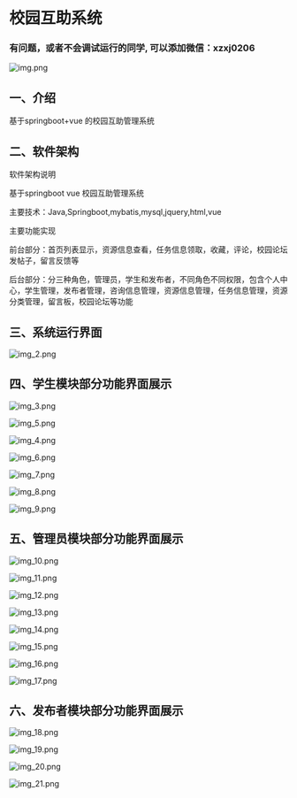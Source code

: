 # 校园互助系统

### 有问题，或者不会调试运行的同学, 可以添加微信：xzxj0206

![img.png](imgs/img.png)

## 一、介绍

基于springboot+vue 的校园互助管理系统

## 二、软件架构

软件架构说明

基于springboot  vue  校园互助管理系统

主要技术：Java,Springboot,mybatis,mysql,jquery,html,vue

主要功能实现

前台部分：首页列表显示，资源信息查看，任务信息领取，收藏，评论，校园论坛发帖子，留言反馈等

后台部分：分三种角色，管理员，学生和发布者，不同角色不同权限，包含个人中心，学生管理，发布者管理，咨询信息管理，资源信息管理，任务信息管理，资源分类管理，留言板，校园论坛等功能

## 三、系统运行界面

![img_2.png](imgs/img_2.png)

## 四、学生模块部分功能界面展示

![img_3.png](imgs/img_3.png)

![img_5.png](imgs/img_5.png)

![img_4.png](imgs/img_4.png)

![img_6.png](imgs/img_6.png)

![img_7.png](imgs/img_7.png)

![img_8.png](imgs/img_8.png)

![img_9.png](imgs/img_9.png)

## 五、管理员模块部分功能界面展示

![img_10.png](imgs/img_10.png)

![img_11.png](imgs/img_11.png)

![img_12.png](imgs/img_12.png)

![img_13.png](imgs/img_13.png)

![img_14.png](imgs/img_14.png)

![img_15.png](imgs/img_15.png)

![img_16.png](imgs/img_16.png)

![img_17.png](imgs/img_17.png)

## 六、发布者模块部分功能界面展示

![img_18.png](imgs/img_18.png)

![img_19.png](imgs/img_19.png)

![img_20.png](imgs/img_20.png)

![img_21.png](imgs/img_21.png)


